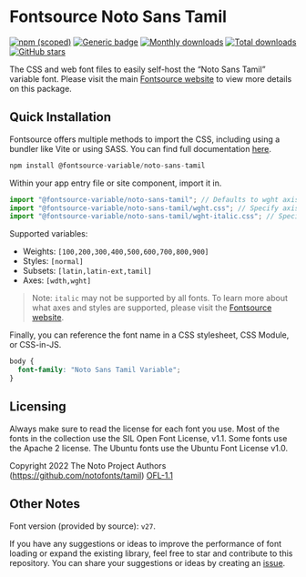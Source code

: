 # Fontsource Noto Sans Tamil

[![npm (scoped)](https://img.shields.io/npm/v/@fontsource-variable/noto-sans-tamil?color=brightgreen)](https://www.npmjs.com/package/@fontsource-variable/noto-sans-tamil) [![Generic badge](https://img.shields.io/badge/fontsource-passing-brightgreen)](https://github.com/fontsource/fontsource) [![Monthly downloads](https://badgen.net/npm/dm/@fontsource-variable/noto-sans-tamil)](https://github.com/fontsource/fontsource) [![Total downloads](https://badgen.net/npm/dt/@fontsource-variable/noto-sans-tamil)](https://github.com/fontsource/fontsource) [![GitHub stars](https://img.shields.io/github/stars/fontsource/fontsource.svg?style=social&label=Star)](https://github.com/fontsource/fontsource/stargazers)

The CSS and web font files to easily self-host the “Noto Sans Tamil” variable font. Please visit the main [Fontsource website](https://fontsource.org/fonts/noto-sans-tamil) to view more details on this package.

## Quick Installation

Fontsource offers multiple methods to import the CSS, including using a bundler like Vite or using SASS. You can find full documentation [here](https://fontsource.org/docs/getting-started/introduction).

```javascript
npm install @fontsource-variable/noto-sans-tamil
```

Within your app entry file or site component, import it in.

```javascript
import "@fontsource-variable/noto-sans-tamil"; // Defaults to wght axis
import "@fontsource-variable/noto-sans-tamil/wght.css"; // Specify axis
import "@fontsource-variable/noto-sans-tamil/wght-italic.css"; // Specify axis and style
```

Supported variables:
- Weights: `[100,200,300,400,500,600,700,800,900]`
- Styles: `[normal]`
- Subsets: `[latin,latin-ext,tamil]`
- Axes: `[wdth,wght]`

> Note: `italic` may not be supported by all fonts. To learn more about what axes and styles are supported, please visit the [Fontsource website](https://fontsource.org/fonts/noto-sans-tamil).

Finally, you can reference the font name in a CSS stylesheet, CSS Module, or CSS-in-JS.

```css
body {
  font-family: "Noto Sans Tamil Variable";
}
```

## Licensing
Always make sure to read the license for each font you use. Most of the fonts in the collection use the SIL Open Font License, v1.1. Some fonts use the Apache 2 license. The Ubuntu fonts use the Ubuntu Font License v1.0.

Copyright 2022 The Noto Project Authors (https://github.com/notofonts/tamil)
[OFL-1.1](http://scripts.sil.org/OFL)

## Other Notes
Font version (provided by source): `v27`.

If you have any suggestions or ideas to improve the performance of font loading or expand the existing library, feel free to star and contribute to this repository. You can share your suggestions or ideas by creating an [issue](https://github.com/fontsource/fontsource/issues).